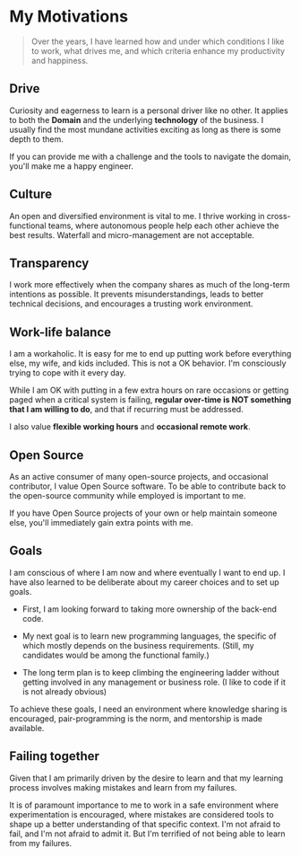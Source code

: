 # My Motivations

> Over the years, I have learned how and under which conditions I like to work, what drives me, and which criteria enhance my productivity and happiness.

## Drive

Curiosity and eagerness to learn is a personal driver like no other. It applies to both the **Domain** and the underlying **technology** of the business. I usually find the most mundane activities exciting as long as there is some depth to them.

If you can provide me with a challenge and the tools to navigate the domain, you'll make me a happy engineer.

## Culture

An open and diversified environment is vital to me. I thrive working in cross-functional teams, where autonomous people help each other achieve the best results. Waterfall and micro-management are not acceptable.

## Transparency

I work more effectively when the company shares as much of the long-term intentions as possible. It prevents misunderstandings, leads to better technical decisions, and encourages a trusting work environment.

## Work-life balance

I am a workaholic. It is easy for me to end up putting work before everything else, my wife, and kids included. This is not a OK behavior. I'm consciously trying to cope with it every day.

While I am OK with putting in a few extra hours on rare occasions or getting paged when a critical system is failing, **regular over-time is NOT something that I am willing to do**, and that if recurring must be addressed.

I also value **flexible working hours** and **occasional remote work**.

## Open Source

As an active consumer of many open-source projects, and occasional contributor, I value Open Source software. To be able to contribute back to the open-source community while employed is important to me.

If you have Open Source projects of your own or help maintain someone else, you'll immediately gain extra points with me.

## Goals

I am conscious of where I am now and where eventually I want to end up. I have also learned to be deliberate about my career choices and to set up goals.

- First, I am looking forward to taking more ownership of the back-end code.

- My next goal is to learn new programming languages, the specific of which mostly depends on the business requirements. (Still, my candidates would be among the functional family.)

- The long term plan is to keep climbing the engineering ladder without getting involved in any management or business role. (I like to code if it is not already obvious)

To achieve these goals, I need an environment where knowledge sharing is encouraged, pair-programming is the norm, and mentorship is made available.

## Failing together

Given that I am primarily driven by the desire to learn and that my learning process involves making mistakes and learn from my failures.

It is of paramount importance to me to work in a safe environment where experimentation is encouraged, where mistakes are considered tools to shape up a better understanding of that specific context.
I'm not afraid to fail, and I'm not afraid to admit it. But I'm terrified of not being able to learn from my failures.

